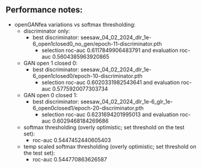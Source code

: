 ## Performance notes:

- openGANfea variations vs softmax thresholding:
    - discriminator only:
        - best discriminator: seesaw_04_02_2024_dlr_1e-6_open1closed0_no_gen/epoch-11-discriminator.pth
            - selection roc-auc 0.6117849906483791 and evaluation roc-auc 0.5604385963920865
    - GAN open 1 closed 0:
        - best discriminator: seesaw_04_02_2024_dlr_1e-6_open1closed0/epoch-10-discriminator.pth
            - selection roc-auc 0.6020331982543641 and evaluation roc-auc 0.5775920077303734
    - GAN open 0 closed 1:
        - best discriminator: seesaw_04_02_2024_dlr_1e-6_glr_1e-6_open0closed1/epoch-20-discriminator.pth
            - selection roc-auc 0.6231694201995013 and evaluation roc-auc 0.6029468184269686
    - softmax thresholding (overly optimistic; set threshold on the test set):
        - roc-auc 0.5447452440605403
    - temp scaled softmax thresholding (overly optimistic; set threshold on the test set):
        - roc-auc 0.544770863626587